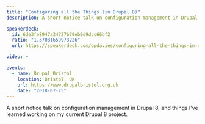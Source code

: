 ```yaml
---
title: "Configuring all the Things (in Drupal 8)"
description: A short notice talk on configuration management in Drupal 8, and things I’ve learned working on my current Drupal 8 project.

speakerdeck:
  id: 6de3fe8947a34727b79eb9d9dcc66bf2
  ratio: "1.37081659973226"
  url: https://speakerdeck.com/opdavies/configuring-all-the-things-in-drupal-8

video: ~

events:
  - name: Drupal Bristol
    location: Bristol, UK
    url: https://www.drupalbristol.org.uk
    date: "2018-07-25"
---
```


A short notice talk on configuration management in Drupal 8, and things I’ve learned working on my current Drupal 8 project.
